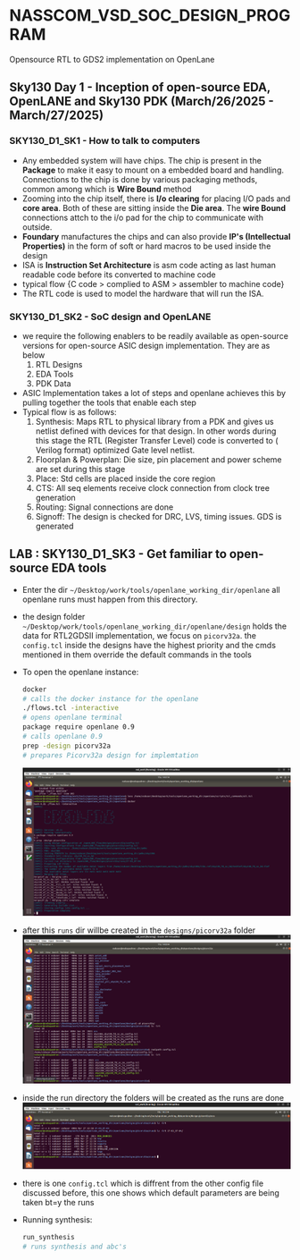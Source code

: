 # NASSCOM_VSD_SOC_DESIGN_PROGRAM
Opensource RTL to GDS2 implementation on OpenLane

## Sky130 Day 1 - Inception of open-source EDA, OpenLANE and Sky130 PDK (March/26/2025 - March/27/2025)

### SKY130_D1_SK1 - How to talk to computers

* Any embedded system will have chips. The chip is present in the **Package** to make it easy to mount on a embedded board and handling. Connections to the chip is done by various packaging methods, common among which is **Wire Bound** method
* Zooming into the chip itself, there is **I/o clearing** for placing I/O pads and **core area**. Both of these are sitting inside the **Die area**. The **wire Bound** connections attch to the i/o pad for the chip to communicate with outside.
* **Foundary** manufactures  the chips and can also provide **IP's (Intellectual Properties)** in the form of soft or hard macros to be used inside the design
* ISA is **Instruction Set Architecture** is asm code acting as last human readable code before its converted to machine code
* typical flow {C code > complied to ASM > assembler to machine code}
* The RTL code is used to model the hardware that will run the ISA.

### SKY130_D1_SK2 - SoC design and OpenLANE
* we require the following enablers to be readily available as open-source versions for open-source ASIC design implementation. They are as below
    1. RTL Designs
    2. EDA Tools
    3. PDK Data
* ASIC Implementation takes a lot of steps and openlane achieves this by pulling together the tools that enable each step
* Typical flow is as follows:
   1. Synthesis: Maps RTL to physical library from a PDK and gives us netlist defined with devices for that design. In other words during this stage the RTL (Register Transfer Level) code is converted to ( Verilog format) optimized Gate level netlist.
   2. Floorplan & Powerplan: Die size, pin placement and power scheme are set during this stage
   3. Place: Std cells are placed inside the core region
   4. CTS: All seq elements receive clock connection from clock tree generation
   5. Routing: Signal connections are done
   6. Signoff: The design is checked for DRC, LVS, timing issues. GDS is generated
 
## LAB : SKY130_D1_SK3 - Get familiar to open-source EDA tools

* Enter the dir `~/Desktop/work/tools/openlane_working_dir/openlane` all openlane runs must happen from this directory.
* the design folder `~/Desktop/work/tools/openlane_working_dir/openlane/design` holds the data for RTL2GDSII implementation, we focus on `picorv32a`. the `config.tcl` inside the designs have the highest priority and the cmds mentioned in them override the default commands in the tools
* To open the openlane instance:
  ```bash
  docker
  # calls the docker instance for the openlane
  ./flows.tcl -interactive
  # opens openlane terminal
  package require openlane 0.9
  # calls openlane 0.9
  prep -design picorv32a
  # prepares Picorv32a design for implemtation
  ```
  ![Screenshot from 2025-03-27 14-08-29](https://github.com/sowrabh-adiga/NASSCOM_VSD_SOC_DESIGN_PROGRAM/blob/main/files/Screenshot%20from%202025-03-27%2014-08-29.png)

* after this `runs` dir willbe created in the `designs/picorv32a` folder
  ![Screenshot from 2025-03-27 14-10-38](https://github.com/sowrabh-adiga/NASSCOM_VSD_SOC_DESIGN_PROGRAM/blob/main/files/Screenshot%20from%202025-03-27%2014-10-38.png)
* inside the run directory the folders will be created as the runs are done
  ![run dir](https://github.com/sowrabh-adiga/NASSCOM_VSD_SOC_DESIGN_PROGRAM/blob/main/files/Screenshot%20from%202025-03-27%2014-51-16.png)
* there is one `config.tcl` which is diffrent from the other config file discussed before, this one shows which default parameters are being taken bt=y the runs
* Running synthesis:
  ```bash
  run_synthesis
  # runs synthesis and abc's
  ```
  


